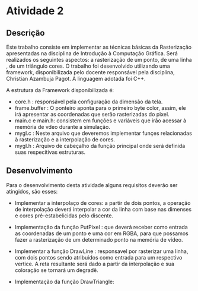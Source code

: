 
# Atividade 2 
## Descrição 

Este trabalho consiste em implementar as técnicas básicas da Rasterização apresentadas na disciplina de Introdução à Computação Gráfica. Será realizados os seguintes aspectos: a rasterização de um ponto, de uma linha , de um triângulo cores. O trabalho foi desenvolvido utilizando uma framework, disponibilizada pelo
docente responsável pela disciplina, Christian Azambuja Pagot. A linguagem adotada foi C++.

A estrutura da Framework disponibilizada é: 

- core.h : responsável pela configuração da dimensão da tela.
- frame.buffer : O ponteiro aponta para o primeiro byte color, assim, ele irá apresentar as coordenadas que serão rasterizadas do pixel.
- main.c e main.h:  consistem em funções e variáveis que irão acessar à memória de vdeo durante a simulação.
- mygl.c : Neste arquivo que deveremos implementar funçes relacionadas à rasterização e a interpolação de cores.
- mygl.h : Arquivo de cabeçalho da função principal onde será definida suas respecitivas estruturas.

## Desenvolvimento 

Para o desenvolvimento desta atividade alguns requisitos deverão ser atingidos, são esses:

- Implementar a interpolaço de cores: a partir de dois pontos, a operação de interpolação deverá interpolar a cor da linha com base nas dimenses e cores pré-estabelicidas pelo discente.

- Implementação da função PutPixel : que deverá receber como entrada as coordenadas de um ponto e uma cor em RGBA, para que possamos fazer a rasterização de um determinado ponto na memória de vídeo. 

- Implementar a função DrawLine :  responsavel por rasterizar uma linha, com dois pontos sendo atribuidos como entrada para um respectivo vertice.  A reta resultante será dado a partir da interpolação e sua coloração se tornará um degradê.

- Implementação da função DrawTriangle:  
